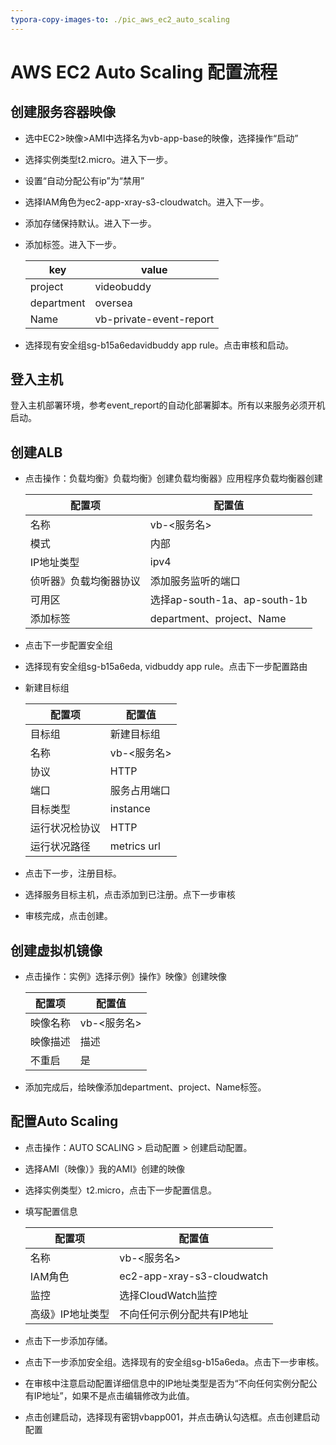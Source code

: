 ```yaml
---
typora-copy-images-to: ./pic_aws_ec2_auto_scaling
---
```


# AWS EC2 Auto Scaling 配置流程

## 创建服务容器映像

- 选中EC2>映像>AMI中选择名为vb-app-base的映像，选择操作“启动”

- 选择实例类型t2.micro。进入下一步。

- 设置“自动分配公有ip”为“禁用”

- 选择IAM角色为ec2-app-xray-s3-cloudwatch。进入下一步。

- 添加存储保持默认。进入下一步。

- 添加标签。进入下一步。

  | key        | value                   |
  | ---------- | ----------------------- |
  | project    | videobuddy              |
  | department | oversea                 |
  | Name       | vb-private-event-report |

- 选择现有安全组sg-b15a6edavidbuddy app rule。点击审核和启动。



## 登入主机

登入主机部署环境，参考event_report的自动化部署脚本。所有以来服务必须开机启动。



## 创建ALB

- 点击操作：负载均衡》负载均衡》创建负载均衡器》应用程序负载均衡器创建

  | 配置项                 | 配置值                       |
  | ---------------------- | ---------------------------- |
  | 名称                   | vb-<服务名>                  |
  | 模式                   | 内部                         |
  | IP地址类型             | ipv4                         |
  | 侦听器》负载均衡器协议 | 添加服务监听的端口           |
  | 可用区                 | 选择ap-south-1a、ap-south-1b |
  | 添加标签               | department、project、Name    |

  

- 点击下一步配置安全组

- 选择现有安全组sg-b15a6eda, vidbuddy app rule。点击下一步配置路由

- 新建目标组

  | 配置项         | 配置值       |
  | -------------- | ------------ |
  | 目标组         | 新建目标组   |
  | 名称           | vb-<服务名>  |
  | 协议           | HTTP         |
  | 端口           | 服务占用端口 |
  | 目标类型       | instance     |
  | 运行状况检协议 | HTTP         |
  | 运行状况路径   | metrics url  |

  

- 点击下一步，注册目标。

- 选择服务目标主机，点击添加到已注册。点下一步审核

  

- 审核完成，点击创建。



## 创建虚拟机镜像

- 点击操作：实例》选择示例》操作》映像》创建映像

  | 配置项   | 配置值      |
  | -------- | ----------- |
  | 映像名称 | vb-<服务名> |
  | 映像描述 | 描述        |
  | 不重启   | 是          |

- 添加完成后，给映像添加department、project、Name标签。



## 配置Auto Scaling

- 点击操作：AUTO SCALING > 启动配置 > 创建启动配置。

- 选择AMI（映像）》我的AMI》创建的映像

- 选择实例类型〉t2.micro，点击下一步配置信息。

- 填写配置信息

  | 配置项           | 配置值                     |
  | ---------------- | -------------------------- |
  | 名称             | vb-<服务名>                |
  | IAM角色          | ec2-app-xray-s3-cloudwatch |
  | 监控             | 选择CloudWatch监控         |
  | 高级》IP地址类型 | 不向任何示例分配共有IP地址 |

- 点击下一步添加存储。

- 点击下一步添加安全组。选择现有的安全组sg-b15a6eda。点击下一步审核。

- 在审核中注意启动配置详细信息中的IP地址类型是否为“不向任何实例分配公有IP地址”，如果不是点击编辑修改为此值。

- 点击创建启动，选择现有密钥vbapp001，并点击确认勾选框。点击创建启动配置